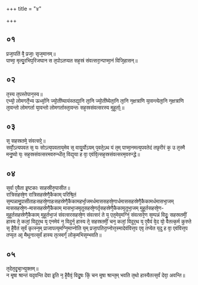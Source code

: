 +++
title = "४"

+++
## ०१
प्रजा᳘पतिं वै᳘ प्रजाः᳘ सृज᳘मानम्॥  
पाप्मा᳘ मृत्यु᳘रभिप᳘रिजघान स त᳘पोऽतप्यत सह᳘स्रं संवत्सरा᳘न्पाप्मा᳘नं विजि᳘हासन्॥  
## ०२
त᳘स्य त᳘पस्तेपान᳘स्य॥  
एभ्यो᳘ लोमगर्ते᳘भ्य ऊर्ध्वा᳘नि ज्यो᳘तींष्यायंस्तद्या᳘नि ता᳘नि ज्यो᳘तींष्येता᳘नि ता᳘नि न᳘क्षत्राणि या᳘वन्त्येता᳘नि न᳘क्षत्राणि ता᳘वन्तो लोमगर्ता या᳘वन्तो लोमगर्तास्ता᳘वन्तः सह᳘स्रसंवत्सरस्य मुहूर्ताः᳟॥  
## ०३
स᳘ सहस्रतमे᳘ संवत्सरे᳟॥  
सर्वो᳘ऽत्यपवत स᳘ यः सोऽत्य᳘पवताय᳘मेव स᳘ वायु᳘र्योऽयम् प᳘वते᳘ऽथ यं त᳘म् पाप्मा᳘नमत्य᳘पवतेदं तछ᳘रीरं क᳘ उ त᳘स्मै मनु᳘ष्यो यः᳘ सह᳘स्रसंवत्सरमवरुन्धीत᳘ विद्य᳘या ह वा᳘ एवंवि᳘त्सह᳘स्रसंवत्सरम᳘वरुन्द्धे॥  
## ०४
स᳘र्वा ए᳘वैता इ᳘ष्टकाः साहस्रीरु᳘पासीत॥  
रात्रिसहस्रे᳘ण रात्रिसहस्रेणै᳘कैकाम् परिश्रि᳘तं स᳘म्पन्नामु᳘पासीताहःसहस्रे᳘णाहःसहस्रेणै᳘कैकामहर्भा᳘जमर्धमाससहस्रे᳘णार्धमाससहस्रेणै᳘कैकामर्धमासभा᳘जम् माससहस्रे᳘ण-माससहस्रेणै᳘कैकाम् मासभा᳘जमृतुसहस्रे᳘णर्तृसहस्रेणै᳘कैकामृतुभा᳘जम् मुहूर्तसहस्रे᳘ण-मुहूर्तसहस्रेणै᳘कैकाम् मुहूर्तभा᳘जं संवत्सरसहस्रे᳘ण संवत्सरं ते य᳘ एत᳘मेव᳘मग्निं᳘ संवत्सरे᳘ण स᳘म्पन्नं विदुः᳘ सहस्रतमीं᳘ हास्य ते᳘ कलां᳘ विदुर᳘थ य᳘ एनमेवं न᳘ विदुर्न᳘ हास्य ते᳘ सहस्रतमीं᳘ चन᳘ कलां᳘ विदुर᳘थ य᳘ ए᳘वैवं वे᳘द यो᳘ वैतत्क᳘र्म कुरुते स᳘ है᳘वैतं स᳘र्वं कृत्स्न᳘म् प्राजापत्य᳘मग्नि᳘माप्नोति य᳘म् प्रजा᳘पतिरा᳘प्नोत्त᳘स्मादेवंवित्त᳘प एव᳘ तप्येत य᳘दु ह वा᳘ एवंवित्त᳘प तप्य᳘त आ᳘ मैथुनात्स᳘र्वं हास्य त᳘त्स्वर्गं᳘ लोक᳘मभिस᳘म्भवति॥  
## ०५
त᳘देत᳘दृ᳘चा᳘भ्युक्तम्॥  
न मृ᳘षा श्रान्तं यद᳘वन्ति देवा इ᳘ति न᳘ है᳘वैवं᳘ विदु᳘षः किं᳘ चन मृ᳘षा श्रान्त᳘म् भवति त᳘थो हास्यैतत्स᳘र्वं देवा᳘ अवन्ति॥  